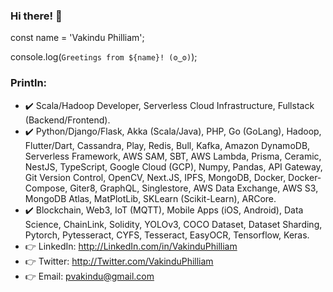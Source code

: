 ### Hi there! 👋

const name = 'Vakindu Philliam';

console.log(`Greetings from ${name}! (ʘ‿ʘ)`);

### Println:

- ✔️ Scala/Hadoop Developer, Serverless Cloud Infrastructure, Fullstack (Backend/Frontend).
- ✔️ Python/Django/Flask, Akka (Scala/Java), PHP, Go (GoLang), Hadoop, Flutter/Dart, Cassandra, Play, Redis, Bull, Kafka, Amazon DynamoDB, Serverless Framework, AWS SAM, SBT, AWS Lambda, Prisma, Ceramic, NestJS, TypeScript, Google Cloud (GCP), Numpy, Pandas, API Gateway, Git Version Control, OpenCV, Next.JS, IPFS, MongoDB, Docker, Docker-Compose, Giter8, GraphQL, Singlestore, AWS Data Exchange, AWS S3, MongoDB Atlas, MatPlotLib, SKLearn (Scikit-Learn), ARCore.
- ✔️ Blockchain, Web3, IoT (MQTT), Mobile Apps (iOS, Android), Data Science, ChainLink, Solidity, YOLOv3, COCO Dataset, Dataset Sharding, Pytorch, Pytesseract, CYFS, Tesseract, EasyOCR, Tensorflow, Keras.
- 👉 LinkedIn: http://LinkedIn.com/in/VakinduPhilliam
- 👉 Twitter:  http://Twitter.com/VakinduPhilliam
- 👉 Email:  pvakindu@gmail.com
